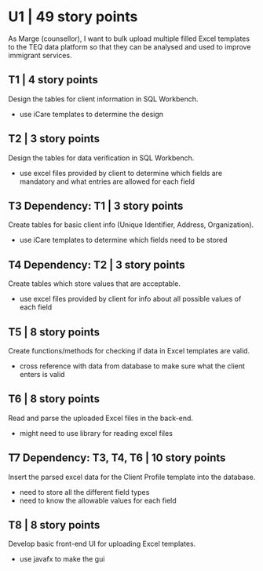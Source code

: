 # U1 | 49 story points
As Marge (counsellor), I want to bulk upload multiple filled Excel templates to
the TEQ data platform so that they can be analysed and used to improve immigrant
services.

## T1 | 4 story points
Design the tables for client information in SQL Workbench.
* use iCare templates to determine the design

## T2 | 3 story points
Design the tables for data verification in SQL Workbench.
* use excel files provided by client to determine which fields are mandatory and
  what entries are allowed for each field

## T3 Dependency: T1 | 3 story points
Create tables for basic client info (Unique Identifier, Address, Organization).
* use iCare templates to determine which fields need to be stored

## T4 Dependency: T2 | 3 story points
Create tables which store values that are acceptable.  
* use excel files provided by client for info about all possible values of each
  field

## T5 | 8 story points
Create functions/methods for checking if data in Excel templates are valid.
* cross reference with data from database to make sure what the client enters is
  valid

## T6 | 8 story points
Read and parse the uploaded Excel files in the back-end.
* might need to use library for reading excel files

## T7 Dependency: T3, T4, T6 | 10 story points
Insert the parsed excel data for the Client Profile template into the database.
* need to store all the different field types
* need to know the allowable values for each field

## T8 | 8 story points
Develop basic front-end UI for uploading Excel templates.
* use javafx to make the gui
